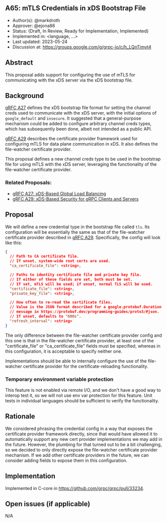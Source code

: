 A65: mTLS Credentials in xDS Bootstrap File
----
* Author(s): @markdroth
* Approver: @ejona86
* Status: {Draft, In Review, Ready for Implementation, Implemented}
* Implemented in: <language, ...>
* Last updated: 2023-05-24
* Discussion at: https://groups.google.com/g/grpc-io/c/h_LQnTimyt4

## Abstract

This proposal adds support for configuring the use of mTLS for
communicating with the xDS server via the xDS bootstrap file.

## Background

[gRFC A27][A27] defines the xDS bootstrap file format for setting
the channel creds used to communicate with the xDS server, with the
initial options of `google_default` and `insecure`.  It suggested that a
general-purpose mechanism could be added to configure arbitrary channel
creds types, which has subsequently been done, albeit not intended as
a public API.

[gRFC A29][A29] describes the certificate provider framework used for
configuring mTLS for data plane communication in xDS.  It also defines
the file-watcher certificate provider.

This proposal defines a new channel creds type to be used in the
bootstrap file for using mTLS with the xDS server, leveraging the
functionality of the file-watcher certificate provider.

### Related Proposals: 
* [gRFC A27: xDS-Based Global Load Balancing][A27]
* [gRFC A29: xDS-Based Security for gRPC Clients and Servers][A29]

## Proposal

We will define a new credential type in the bootstrap file called `tls`.
Its configuration will be essentially the same as that of the file-watcher
certificate provider described in [gRFC A29][A29].  Specifically, the
config will look like this:

```json
{
  // Path to CA certificate file.
  // If unset, system-wide root certs are used.
  "ca_certificate_file": <string>,

  // Paths to identity certificate file and private key file.
  // If either of these fields are set, both must be set.
  // If set, mTLS will be used; if unset, normal TLS will be used.
  "certificate_file": <string>,
  "private_key_file": <string>,

  // How often to re-read the certificate files.
  // Value is the JSON format described for a google.protobuf.Duration
  // message in https://protobuf.dev/programming-guides/proto3/#json.
  // If unset, defaults to "600s".
  "refresh_interval": <string>
}
```

The only difference between the file-watcher certificate provider config
and this one is that in the file-watcher certificate provider, at least
one of the "certificate_file" or "ca_certificate_file" fields must be
specified, whereas in this configuration, it is acceptable to specify
neither one.

Implementations should be able to internally configure the use of the
file-watcher certificate provider for the certificate-reloading
functionality.

### Temporary environment variable protection

This feature is not enabled via remote I/O, and we don't have a good way
to interop test it, so we will not use env var protection for this feature.
Unit tests in individual languages should be sufficient to verify the
functionality.

## Rationale

We considered phrasing the credential config in a way that exposes the
certificate provider framework directly, since that would have allowed it
to automatically support any new cert provider implementations we may
add in the future.  However, the plumbing for that turned out to be a
bit challenging, so we decided to only directly expose the file-watcher
certificate provider mechanism.  If we add other certificate providers
in the future, we can consider adding fields to expose them in this
configuration.

## Implementation

Implemented in C-core in https://github.com/grpc/grpc/pull/33234.

## Open issues (if applicable)

N/A

[A27]: A27-xds-global-load-balancing.md
[A29]: A29-xds-tls-security.md
